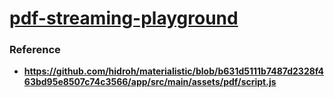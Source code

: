 [pdf-streaming-playground](https://dirkarnez.github.io/pdf-streaming-playground)
================================================================================
### Reference
- **https://github.com/hidroh/materialistic/blob/b631d5111b7487d2328f463bd95e8507c74c3566/app/src/main/assets/pdf/script.js**
